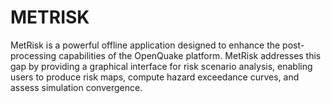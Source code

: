 # METRISK
MetRisk is a powerful offline application designed to enhance the post-processing capabilities of the OpenQuake platform. MetRisk addresses this gap by providing a graphical interface for risk scenario analysis, enabling users to produce risk maps, compute hazard exceedance curves, and assess simulation convergence.
